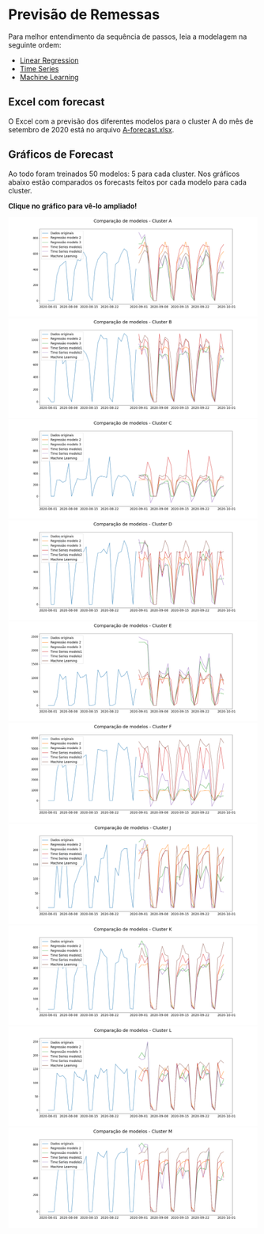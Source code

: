 # Previsão de Remessas
Para melhor entendimento da sequência de passos, leia a modelagem na seguinte ordem:
- [Linear Regression](<Linear Regression.ipynb>)
- [Time Series](<Time Series.ipynb>)
- [Machine Learning ](<Machine Learning.ipynb>)

## Excel com forecast
O Excel com a previsão dos diferentes modelos para o cluster A do mês de setembro de 2020 está no arquivo [A-forecast.xlsx](A-forecast.xlsx).

## Gráficos de Forecast
Ao todo foram treinados 50 modelos: 5 para cada cluster. Nos gráficos abaixo estão comparados os forecasts feitos por cada modelo para cada cluster.

**Clique no gráfico para vê-lo ampliado!**

<img src='graficos/A-comparacao.png'>
<img src='graficos/B-comparacao.png'>
<img src='graficos/C-comparacao.png'>
<img src='graficos/D-comparacao.png'>
<img src='graficos/E-comparacao.png'>
<img src='graficos/F-comparacao.png'>
<img src='graficos/J-comparacao.png'>
<img src='graficos/K-comparacao.png'>
<img src='graficos/L-comparacao.png'>
<img src='graficos/M-comparacao.png'>

